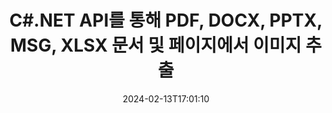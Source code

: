 ---
############################# Static ############################
layout: "auto-gen-parser"
date: 2024-02-13T17:01:10
draft: false
otherformats: doc docm docx dot dotm dotx epub html mht mhtml odp ods odt one otp ott pdf

############################# Head ############################
head_title: "Excel, Word, PDF 및 .NET을(를) 통해 기타 문서 또는 페이지에서 이미지 추출"
head_description: "GroupDocs.Parser .NET API를 사용하면 소프트웨어 프로그래머가 .NET 앱 내에서 MS Excel, Word, PowerPoint, PDF 등과 같은 다양한 문서에서 이미지를 추출할 수 있습니다."

############################# Header ############################
title: "C#.NET API를 통해 PDF, DOCX, PPTX, MSG, XLSX 문서 및 페이지에서 이미지 추출"
description: "GroupDocs.Parser .NET API를 통해 프로그래머는 PDF, DOC, DOCX, PPT, PPTX, EML, MSG, XLS, XLSX, CSV에서 이미지를 추출할 수 있습니다. , ODT, RTF & EPUB 문서 또는 문서의 페이지."
bg_image: "https://cms.admin.containerize.com/templates/aspose/App_Themes/V3/images/bg/header1.png"
bg_overlay: false
button:
    enable: true
    icon: "fas fa-arrow-down"
    label: "무료 평가판 다운로드"
    link: "https://downloads.groupdocs.com/parser/net"

############################# SubMenu ############################
submenu:
    enable: true

    left:
        img_alt: "GroupDocs.Parser for .NET"
        image: "https://cms.admin.containerize.com/templates/groupdocs/images/product-logos/90x90-noborder/groupdocs-parser-net.png"
        product: "GroupDocs.Parser"
        platform: ".NET"

    middle:
        button:

            # button loop
            - link: "https://apireference.groupdocs.com/parser/net"
              text: "API 참조"

            # button loop
            - link: "https://github.com/groupdocs-parser"
              text: "코드 예제"

            # button loop
            - link: "https://products.groupdocs.app/parser/family"
              text: "라이브 데모"

            # button loop
            - link: "https://purchase.groupdocs.com/pricing/parser/net"
              text: "가격"

    right:
        link_download: "https://downloads.groupdocs.com/parser"
        link_learn: "https://docs.groupdocs.com/parser/net"
        link_buy: "https://purchase.groupdocs.com"

############################# About ############################
about:
    enable: true
    title: ".NET를 통해 문서에서 이미지를 추출하는 방법은 무엇입니까?"
    content: |
        이미지는 말로 표현할 수 없는 방식으로 정보를 전달하는 데 사용될 수 있습니다. 이미지는 사용자의 관심을 끌고 어려운 개념을 쉽게 설명하는 데 도움이 됩니다. 때때로 문서, 저널을 읽거나 프레젠테이션에서 혜택을 받는 동안 우리는 종종 매혹적인 이미지를 발견하고 다운로드하고 싶었습니다. GroupDocs.Parser for .NET는 사용자가 다양한 유형의 문서에서 이미지를 추출하고 PNG, JPEG, WebP, GIF, BMP 및 기타 형식으로 저장하는 유용한 애플리케이션을 개발하는 데 도움이 되는 강력한 API입니다. API는 PDF, 이메일, 전자책, Microsoft Office 형식과 같이 가장 일반적으로 사용되는 일부 파일 형식에서 텍스트 및 이미지 추출에 대한 지원을 포함했습니다: Word (DOC, DOCX), { 284} (PPT, PPTX), Excel (XLS, XLSX), LibreOffice 형식 등. API는 또한 문서 구문 분석, 일반 및 구조화된 텍스트 추출, 키워드로 텍스트 검색, 메타데이터 또는 이미지 추출, 컨테이너 및 첨부 파일 등을 완벽하게 지원합니다.
        
        

############################# Steps ############################
steps:
    enable: true
    title_left: ".NET의 문서에서 이미지 추출"
    content_left: |
        [GroupDocs.Parser for .NET](/ko/parser/net/)를 사용하면 C# 개발자가 몇 가지 간단한 단계를 구현하여 문서에서 이미지를 쉽게 추출할 수 있습니다.
        
        * 초기 문서에 대한 [파서](https://reference.groupdocs.com/net/parser/groupdocs.parser/parser) 개체를 인스턴스화합니다.
        * [GetImages](https://reference.groupdocs.com/net/parser/groupdocs.parser/parser/methods/getimages) 메서드를 호출하고 이미지 개체 모음을 가져옵니다.
        * 판독기가 *null*이 아닌지 확인합니다(문서에 대해 이미지 추출이 지원됨).
        * 컬렉션을 반복하고 크기, 이미지 유형 및 이미지 콘텐츠를 가져옵니다.

    title_right: "이미지 추출에 대해 자세히 알아보기"
    content_right: |
        * <a href="https://docs.groupdocs.com/parser/net/extract-images-from-document/">문서에서 이미지를 추출하는 방법</a>
        * <a href="https://docs.groupdocs.com/parser/net/extract-images-from-document-page/">문서 페이지에서 이미지를 추출하는 방법</a>
        * <a href="https://docs.groupdocs.com/parser/net/extract-images-from-document-page-area/">문서 페이지 영역에서 이미지를 추출하는 방법</a>
        * <a href="https://docs.groupdocs.com/parser/net/extract-images-to-files/">이미지를 파일로 추출하는 방법</a>

    code: |
     {{% parser/additional-styles %}}
     {{< parser/code-parser title="C# 예제 코드를 사용하여 문서에서 이미지를 추출하는 방법">}}

        ```csharp    
        // GroupDocs.Parser API를 사용하여 문서에서 이미지 추출
        // Parser 클래스의 인스턴스 생성
        using (Parser parser = new Parser(filePath)) {
            // 이미지 추출
            IEnumerable<PageImageArea> images = parser.GetImages();
            // 이미지 추출이 지원되는지 확인
            if (images == null) {
                Console.WriteLine("이미지 추출은 지원되지 않습니다.");
                return;
            }
            // 이미지 반복
            foreach (PageImageArea image in images) {
                // 페이지 인덱스, 사각형 및 이미지 유형 인쇄:
                Console.WriteLine(string.Format("Page: {0}, R: {1}, Type: {2}", image.Page.Index, image.Rectangle, image.FileType));
            }
        }
        ```
     {{< /parser/code-parser >}}

############################# More ############################
more:
    enable: true
    title_left: "시스템 요구 사항"
    content_left: |
        GroupDocs.Parser for .NET API는 모든 주요 플랫폼 및 운영 체제에서 지원됩니다. 아래 코드를 실행하기 전에 시스템에 다음 필수 구성 요소가 설치되어 있는지 확인하십시오.
        
        * 운영 체제: Microsoft Windows, Linux, MacOS
        * 개발 환경: Microsoft Visual Studio, Xamarin, MonoDevelop
        * 프레임워크
        * [Nuget](https://www.nuget.org/packages/groupdocs.parser)에서 GroupDocs.Parser for .NET의 최신 버전을 다운로드하세요.

    title_right: "GroupDocs.Parser for .NET를 사용하는 이유"
    content_right: |
        * 지원되는 모든 문서에서 일반 텍스트 추출 지원    
        * 사용자 정의 템플릿을 통한 문서 분석    
        * 구조화된 텍스트 추출을 완벽하게 지원    
        * 키워드 및 정규 표현식을 통한 텍스트 검색    
        * 형식이 지정된 텍스트, 메타데이터, 이미지, 컨테이너 및 첨부 파일 추출    
        * 지원되는 일부 문서 형식의 목차 추출    
        * PDF 문서에서 양식 데이터 구문 분석    
        * 문서에서 하이퍼링크 추출   

############################# Demos ############################
demos:
    enable: true
    title: "라이브 데모 - 온라인 문서에서 이미지 추출"
    content: |
       지금 바로 [GroupDocs.Parser Live Demos](https://products.groupdocs.app/parser/images/) 웹사이트를 방문하여 문서에서 이미지를 추출하세요.
       라이브 데모에는 다음과 같은 이점이 있습니다.
        
############################# About Formats ############################
about_formats:
    enable: true

############################# More Formats ############################
more_formats:
    enable: true
    title: "다른 문서 형식에서 이미지 추출"
    content: |
        .NET 파일 형식 및 이미지에 대한 문서 구문 분석 및 이미지 추출 API. 아래에 설명된 대로 널리 사용되는 일부 파일 형식에 대한 데이터를 추출합니다.

############################# Back to top ###############################
back_to_top:
    enable: true
---